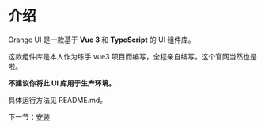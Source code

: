 # 介绍

Orange UI 是一款基于 **Vue 3** 和 **TypeScript** 的 UI 组件库。

这款组件库是本人作为练手 vue3 项目而编写，全程亲自编写，这个官网当然也是啦。

**不建议你将此 UI 库用于生产环境。**

具体运行方法见 README.md。

下一节：[安装](#/doc/install)
